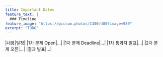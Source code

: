 ```yaml
---
title: Important Dates
feature_text: |
  ### Timeline
feature_image: "https://picsum.photos/1300/400?image=989"
excerpt: "TODO"
---
```


|내용|일정|
|1차 문제 Open|...|
|1차 문제 Deadline|...|
|1차 통과자 발표|...|
|2차 문제 오픈|...|
|결과 발표|...|